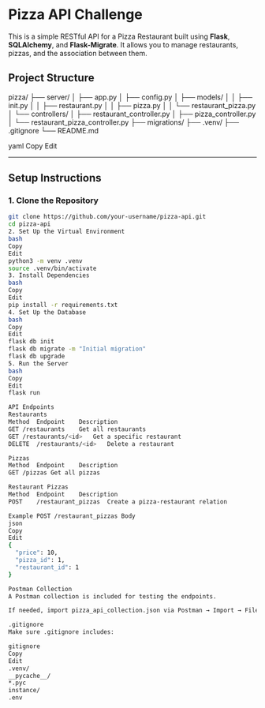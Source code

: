 # Pizza API Challenge

This is a simple RESTful API for a Pizza Restaurant built using **Flask**, **SQLAlchemy**, and **Flask-Migrate**. It allows you to manage restaurants, pizzas, and the association between them.

## Project Structure

pizza/
├── server/
│ ├── app.py
│ ├── config.py
│ ├── models/
│ │ ├── init.py
│ │ ├── restaurant.py
│ │ ├── pizza.py
│ │ └── restaurant_pizza.py
│ └── controllers/
│ ├── restaurant_controller.py
│ ├── pizza_controller.py
│ └── restaurant_pizza_controller.py
├── migrations/
├── .venv/
├── .gitignore
└── README.md

yaml
Copy
Edit

---

## Setup Instructions

### 1. Clone the Repository

```bash
git clone https://github.com/your-username/pizza-api.git
cd pizza-api
2. Set Up the Virtual Environment
bash
Copy
Edit
python3 -m venv .venv
source .venv/bin/activate
3. Install Dependencies
bash
Copy
Edit
pip install -r requirements.txt
4. Set Up the Database
bash
Copy
Edit
flask db init
flask db migrate -m "Initial migration"
flask db upgrade
5. Run the Server
bash
Copy
Edit
flask run

API Endpoints
Restaurants
Method	Endpoint	Description
GET	/restaurants	Get all restaurants
GET	/restaurants/<id>	Get a specific restaurant
DELETE	/restaurants/<id>	Delete a restaurant

Pizzas
Method	Endpoint	Description
GET	/pizzas	Get all pizzas

Restaurant Pizzas
Method	Endpoint	Description
POST	/restaurant_pizzas	Create a pizza-restaurant relation

Example POST /restaurant_pizzas Body
json
Copy
Edit
{
  "price": 10,
  "pizza_id": 1,
  "restaurant_id": 1
}

Postman Collection
A Postman collection is included for testing the endpoints.

If needed, import pizza_api_collection.json via Postman → Import → File.

.gitignore
Make sure .gitignore includes:

gitignore
Copy
Edit
.venv/
__pycache__/
*.pyc
instance/
.env